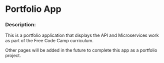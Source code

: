<!-- # [Timestamp Microservice](https://www.freecodecamp.org/learn/apis-and-microservices/apis-and-microservices-projects/timestamp-microservice) -->
# Portfolio App

### Description:

This is a portfolio application that displays the API and Microservices work as part of the Free Code Camp curriculum.

Other pages will be added in the future to complete this app as a portfolio project.